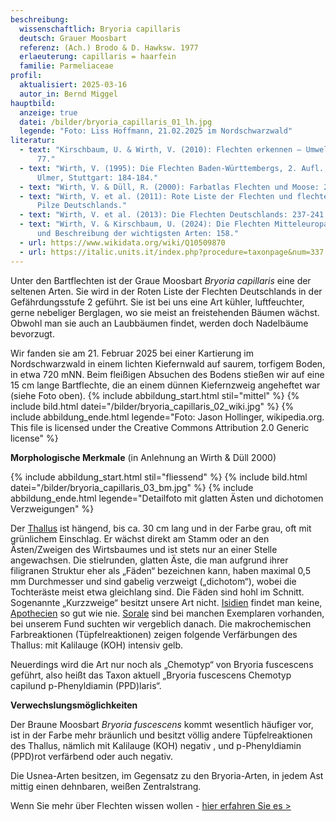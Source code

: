 ```yaml
---
beschreibung:
  wissenschaftlich: Bryoria capillaris
  deutsch: Grauer Moosbart
  referenz: (Ach.) Brodo & D. Hawksw. 1977
  erlaeuterung: capillaris = haarfein
  familie: Parmeliaceae
profil:
  aktualisiert: 2025-03-16
  autor_in: Bernd Miggel
hauptbild:
  anzeige: true
  datei: /bilder/bryoria_capillaris_01_lh.jpg
  legende: "Foto: Liss Hoffmann, 21.02.2025 im Nordschwarzwald"
literatur:
  - text: "Kirschbaum, U. & Wirth, V. (2010): Flechten erkennen – Umwelt bewerten:
      77."
  - text: "Wirth, V. (1995): Die Flechten Baden-Württembergs, 2. Aufl., 1006 S.;
      Ulmer, Stuttgart: 184-184."
  - text: "Wirth, V. & Düll, R. (2000): Farbatlas Flechten und Moose: 24."
  - text: "Wirth, V. et al. (2011): Rote Liste der Flechten und flechtenbewohnende
      Pilze Deutschlands."
  - text: "Wirth, V. et al. (2013): Die Flechten Deutschlands: 237-241."
  - text: "Wirth, V. & Kirschbaum, U. (2024): Die Flechten Mitteleuropas. Bestimmung
      und Beschreibung der wichtigsten Arten: 158."
  - url: https://www.wikidata.org/wiki/Q10509870
  - url: https://italic.units.it/index.php?procedure=taxonpage&num=337
---
```


Unter den Bartflechten ist der Graue Moosbart *Bryoria capillaris* eine der seltenen Arten.
Sie wird in der Roten Liste der Flechten Deutschlands in der Gefährdungsstufe 2 geführt. Sie ist bei uns eine Art kühler, luftfeuchter, gerne nebeliger Berglagen, wo sie meist an freistehenden Bäumen wächst. Obwohl man sie auch an Laubbäumen findet, werden doch Nadelbäume bevorzugt.

Wir fanden sie am 21. Februar 2025 bei einer Kartierung im Nordschwarzwald in einem lichten Kiefernwald auf saurem, torfigem Boden, in etwa 720 mNN.  Beim fleißigen Absuchen des Bodens stießen wir auf eine 15 cm lange Bartflechte, die an einem dünnen Kiefernzweig angeheftet war (siehe Foto oben).
{% include abbildung_start.html stil="mittel" %}
{% include bild.html datei="/bilder/bryoria_capillaris_02_wiki.jpg" %}
{% include abbildung_ende.html legende="Foto: Jason Hollinger, wikipedia.org. This file is licensed under the Creative Commons Attribution 2.0 Generic license" %}


**Morphologische Merkmale** (in Anlehnung an Wirth & Düll 2000)

{% include abbildung_start.html stil="fliessend" %}
{% include bild.html datei="/bilder/bryoria_capillaris_03_bm.jpg" %}
{% include abbildung_ende.html legende="Detailfoto mit glatten Ästen und dichotomen Verzweigungen" %}

Der [Thallus](Thallus"Glossar") ist hängend, bis ca. 30 cm lang und in der Farbe grau, oft mit grünlichem Einschlag. Er wächst direkt am Stamm oder an den Ästen/Zweigen des Wirtsbaumes und ist stets nur an einer Stelle angewachsen. Die stielrunden, glatten Äste, die man aufgrund ihrer filigranen Struktur eher als „Fäden“ bezeichnen kann, haben maximal 0,5 mm Durchmesser und sind gabelig verzweigt („dichotom“), wobei die Tochteräste meist etwa gleichlang sind. Die Fäden sind hohl im Schnitt. Sogenannte „Kurzzweige“ besitzt unsere Art nicht.
[Isidien](Isidien"Glossar") findet man keine, [Apothecien](Apothecien "Glossar") so gut wie nie. [Sorale](Sorale"Glossar") sind bei manchen Exemplaren vorhanden, bei unserem Fund suchten wir vergeblich danach.
Die makrochemischen Farbreaktionen (Tüpfelreaktionen) zeigen folgende Verfärbungen des Thallus: mit Kalilauge (KOH) intensiv gelb.

Neuerdings wird die Art nur noch als „Chemotyp“ von Bryoria fuscescens geführt, also heißt das Taxon aktuell „Bryoria fuscescens Chemotyp capilund p-Phenyldiamin (PPD)laris“.

**Verwechslungsmöglichkeiten**

Der Braune Moosbart *Bryoria fuscescens* kommt wesentlich häufiger vor, ist in der Farbe mehr bräunlich und besitzt völlig andere Tüpfelreaktionen des Thallus, nämlich mit Kalilauge (KOH) negativ , und p-Phenyldiamin (PPD)rot verfärbend  oder auch negativ.

Die Usnea-Arten besitzen, im Gegensatz zu den Bryoria-Arten, in jedem Ast mittig einen dehnbaren, weißen Zentralstrang.

Wenn Sie mehr über Flechten wissen wollen - [hier erfahren Sie es >](/verwandt/flechten)